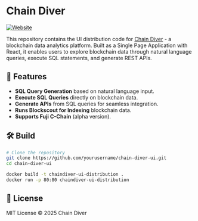 # Chain Diver

[![Website](https://img.shields.io/website?url=https%3A%2F%2Fchaindiver.com)](https://chaindiver.com)

This repository contains the UI distribution code for [Chain Diver](https://chaindiver.com) - a blockchain data analytics platform. Built as a Single Page Application with React, it enables users to explore blockchain data through natural language queries, execute SQL statements, and generate REST APIs.

## 🚀 Features
- **SQL Query Generation** based on natural language input.
- **Execute SQL Queries** directly on blockchain data.
- **Generate APIs** from SQL queries for seamless integration.
- **Runs Blockscout for Indexing** blockchain data.
- **Supports Fuji C-Chain** (alpha version).

## 🛠 Build
```sh
# Clone the repository
git clone https://github.com/yourusername/chain-diver-ui.git
cd chain-diver-ui

docker build -t chaindiver-ui-distribution .
docker run -p 80:80 chaindiver-ui-distribution
```

## 📜 License
MIT License © 2025 Chain Diver

